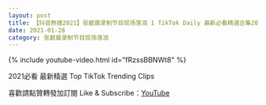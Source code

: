 ```yaml
---
layout: post
title: 【抖音熱搜2021】张碧晨录制节目现场落泪 1 TikTok Daily 最新必看精選合集2021 01 28
date: 2021-01-28
category: 张碧晨录制节目现场落泪
---
```


{% include youtube-video.html id="fRzssBBNWt8" %}

2021必看 最新精選 Top TikTok Trending Clips

喜歡請點贊轉發加訂閱 Like & Subscribe：[YouTube](https://www.youtube.com/channel/UCAoR7VcanIPd04uEq_GIylA/videos)

